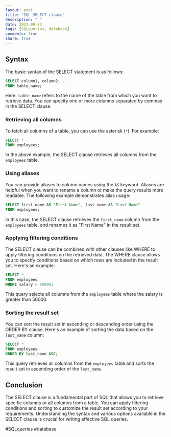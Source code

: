 ```yaml
---
layout: post
title: "SQL SELECT clause"
description: " "
date: 2023-09-23
tags: [SQLqueries, database]
comments: true
share: true
---
```


## Syntax

The basic syntax of the SELECT statement is as follows:

```sql
SELECT column1, column2, ...
FROM table_name;
```

Here, `table_name` refers to the name of the table from which you want to retrieve data. You can specify one or more columns separated by commas in the SELECT clause.

### Retrieving all columns

To fetch all columns of a table, you can use the asterisk (`*`). For example:

```sql
SELECT *
FROM employees;
```

In the above example, the SELECT clause retrieves all columns from the `employees` table.

### Using aliases

You can provide aliases to column names using the `AS` keyword. Aliases are helpful when you want to rename a column or make the query results more readable. The following example demonstrates alias usage:

```sql
SELECT first_name AS "First Name", last_name AS "Last Name"
FROM employees;
```

In this case, the SELECT clause retrieves the `first_name` column from the `employees` table, and renames it as "First Name" in the result set.

### Applying filtering conditions

The SELECT clause can be combined with other clauses like WHERE to apply filtering conditions on the retrieved data. The WHERE clause allows you to specify conditions based on which rows are included in the result set. Here's an example:

```sql
SELECT *
FROM employees
WHERE salary > 50000;
```

This query selects all columns from the `employees` table where the salary is greater than 50000.

### Sorting the result set

You can sort the result set in ascending or descending order using the ORDER BY clause. Here's an example of sorting the data based on the `last_name` column:

```sql
SELECT *
FROM employees
ORDER BY last_name ASC;
```

This query retrieves all columns from the `employees` table and sorts the result set in ascending order of the `last_name`.

## Conclusion

The SELECT clause is a fundamental part of SQL that allows you to retrieve specific columns or all columns from a table. You can apply filtering conditions and sorting to customize the result set according to your requirements. Understanding the syntax and various options available in the SELECT clause is crucial for writing effective SQL queries.

#SQLqueries #database